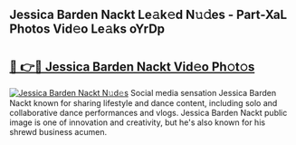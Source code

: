 ## Jessica Barden Nackt Le𝚊k𝚎d N𝚞𝚍es - Part-XaL Photos Vid𝚎o Le𝚊ks oYrDp

# <h2><a href="http://fb0ohc.evod.top/?m=Jessica+Barden+Nackt">🔗 👉🔴 Jessica Barden Nackt Vid𝚎o Ph𝚘t𝚘s</a></h2>

[![Jessica Barden Nackt N𝚞d𝚎s](https://i.imgur.com/8V9OHl7.gif)](http://fb0ohc.evod.top/?m=Jessica+Barden+Nackt)
Social media sensation Jessica Barden Nackt known for sharing lifestyle and dance content, including solo and collaborative dance performances and vlogs. Jessica Barden Nackt public image is one of innovation and creativity, but he's also known for his shrewd business acumen. 
